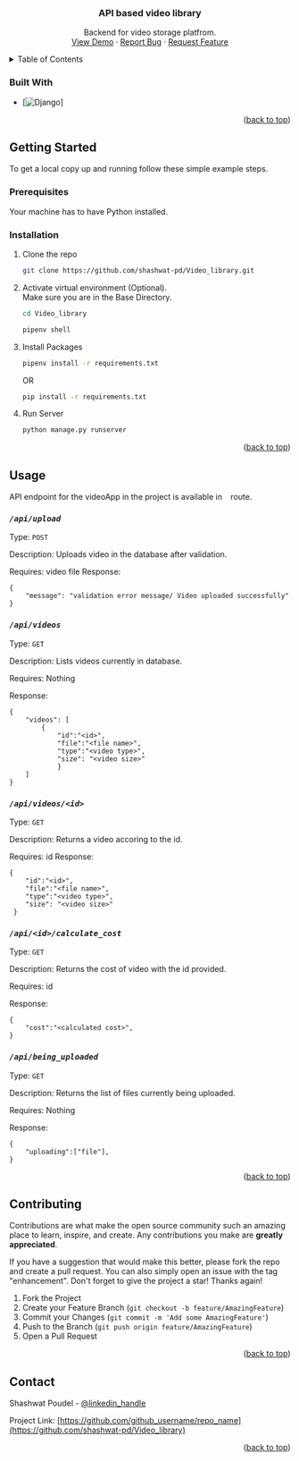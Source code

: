 <div id="top"></div>
<!--
*** Thanks for checking out the video-library. If you have a suggestion
*** that would make this better, please fork the repo and create a pull request
*** or simply open an issue.
*** Don't forget to give the project a star!
*** Thanks again!:D
-->



<!-- PROJECT LOGO -->
<br />
<div align="center">

<h3 align="center">API based video library</h3>

  <p align="center">
    Backend for video storage platfrom.
    <br />
    <a href="https://github.com/shashwat-pd/video_library">View Demo</a>
    ·
    <a href="https://github.com/shashwat-pd/video_library/issues">Report Bug</a>
    ·
    <a href="https://github.com/shashwat-pd/video_library/issues">Request Feature</a>
  </p>
</div>



<!-- TABLE OF CONTENTS -->
<details>
  <summary>Table of Contents</summary>
  <ol>
    <li>
      <a href="#getting-started">Getting Started</a>
      <ul>
        <li><a href="#prerequisites">Prerequisites</a></li>
        <li><a href="#installation">Installation</a></li>
      </ul>
    </li>
    <li><a href="#usage">Usage</a></li>
    <li><a href="#contributing">Contributing</a></li>
    <li><a href="#contact">Contact</a></li>
  </ol>
</details>


### Built With

* [![Django][Django]]

<p align="right">(<a href="#top">back to top</a>)</p>



<!-- GETTING STARTED -->
## Getting Started

To get a local copy up and running follow these simple example steps.

### Prerequisites

Your machine has to have Python installed.

### Installation

1. Clone the repo
   ```sh
   git clone https://github.com/shashwat-pd/Video_library.git
   ```
2. Activate virtual environment (Optional). </br>
    Make sure you are in the Base Directory.
    ```sh
    cd Video_library
    ```
    ```sh
    pipenv shell
    ```
2. Install Packages
    ```sh
    pipenv install -r requirements.txt
    ```
    OR
     ```sh
    pip install -r requirements.txt
    ```
3. Run Server
   ```sh
   python manage.py runserver
   ```

<p align="right">(<a href="#top">back to top</a>)</p>



<!-- USAGE EXAMPLES -->
## Usage

API endpoint for the videoApp in the project is available in ` ` route. 

### **_`/api/upload`_**

Type: `POST`

Description: Uploads video in the database after validation.

Requires: video file
Response:

    {
        "message": "validation error message/ Video uploaded successfully"
    }

### **_`/api/videos`_**

Type: `GET`

Description: Lists videos currently in database.

Requires: Nothing

Response:

    {
        "videos": [
            {
                "id":"<id>",
                "file":"<file name>",
                "type":"<video type>",
                "size": "<video size>"
                }
        ]
    }

### **_`/api/videos/<id>`_**

Type: `GET`

Description: Returns a video accoring to the id.

Requires: id
Response:

    {
        "id":"<id>",
        "file":"<file name>",
        "type":"<video type>",
        "size": "<video size>"
     }

### **_`/api/<id>/calculate_cost`_**

Type: `GET`

Description: Returns the cost of video with the id provided.

Requires: id

Response:

    {
        "cost":"<calculated cost>",
    }
    
### **_`/api/being_uploaded`_**

Type: `GET`

Description: Returns the list of files currently being uploaded.

Requires: Nothing

Response:

    {
        "uploading":["file"],
    }



<p align="right">(<a href="#top">back to top</a>)</p>



<!-- CONTRIBUTING -->
## Contributing

Contributions are what make the open source community such an amazing place to learn, inspire, and create. Any contributions you make are **greatly appreciated**.

If you have a suggestion that would make this better, please fork the repo and create a pull request. You can also simply open an issue with the tag "enhancement".
Don't forget to give the project a star! Thanks again!

1. Fork the Project
2. Create your Feature Branch (`git checkout -b feature/AmazingFeature`)
3. Commit your Changes (`git commit -m 'Add some AmazingFeature'`)
4. Push to the Branch (`git push origin feature/AmazingFeature`)
5. Open a Pull Request

<p align="right">(<a href="#top">back to top</a>)</p>



<!-- CONTACT -->
## Contact

Shashwat Poudel - [@linkedin_handle](https://https://www.linkedin.com/in/shashwat-poudel/) 

Project Link: [https://github.com/github_username/repo_name](https://github.com/shashwat-pd/Video_library)

<p align="right">(<a href="#top">back to top</a>)</p>


[Django]: https://img.shields.io/badge/python-django-green
